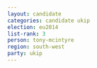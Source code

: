 ```yaml
---
layout: candidate
categories: candidate ukip
election: eu2014
list-rank: 3
person: tony-mcintyre
region: south-west
party: ukip
---
```

